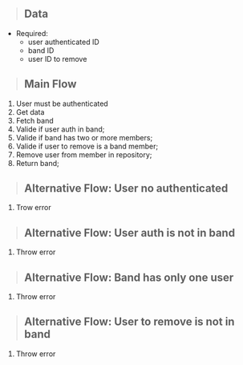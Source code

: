 > ## Data
* Required:
    - user authenticated ID
    - band ID
    - user ID to remove 

> ## Main Flow
1. User must be authenticated
2. Get data
3. Fetch band
4. Valide if user auth in band;
5. Valide if band has two or more members;
6. Valide if user to remove is a band member;
7. Remove user from member in repository;
8. Return band;

> ## Alternative Flow: User no authenticated
1. Trow error

> ## Alternative Flow: User auth is not in band
1. Throw error

> ## Alternative Flow: Band has only one user
1. Throw error

> ## Alternative Flow: User to remove is not in band
1. Throw error